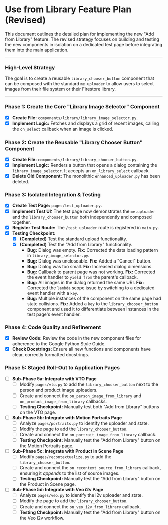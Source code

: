 # Use from Library Feature Plan (Revised)

This document outlines the detailed plan for implementing the new "Add from Library" feature. The revised strategy focuses on building and testing the new components in isolation on a dedicated test page before integrating them into the main application.

---

### High-Level Strategy

The goal is to create a reusable `library_chooser_button` component that can be composed with the standard `me.uploader` to allow users to select images from their file system or their Firestore library.

---

### Phase 1: Create the Core "Library Image Selector" Component

- [x] **Create File:** `components/library/library_image_selector.py`.
- [x] **Implement Logic:** Fetches and displays a grid of recent images, calling the `on_select` callback when an image is clicked.

### Phase 2: Create the Reusable "Library Chooser Button" Component

- [x] **Create File:** `components/library/library_chooser_button.py`.
- [x] **Implement Logic:** Renders a button that opens a dialog containing the `library_image_selector`. It accepts an `on_library_select` callback.
- [x] **Delete Old Component:** The monolithic `enhanced_uploader.py` has been deleted.

### Phase 3: Isolated Integration & Testing

- [x] **Create Test Page:** `pages/test_uploader.py`.
- [x] **Implement Test UI:** The test page now demonstrates the `me.uploader` and the `library_chooser_button` both independently and composed together.
- [x] **Register Test Route:** The `/test_uploader` route is registered in `main.py`.
- [x] **Testing Checkpoint:**
    - [x] **(Completed)** Test the standard upload functionality.
    - [x] **(Completed)** Test the "Add from Library" functionality.
        - **Bug:** Dialog was empty. **Fix:** Corrected the data loading pattern in `library_image_selector.py`.
        - **Bug:** Dialog was uncloseable. **Fix:** Added a "Cancel" button.
        - **Bug:** Dialog was too small. **Fix:** Increased dialog dimensions.
        - **Bug:** Callback to parent page was not working. **Fix:** Corrected the event handler to `yield from` the parent's callback.
        - **Bug:** All images in the dialog returned the same URI. **Fix:** Corrected the `lambda` scope issue by switching to a dedicated event handler with a `key`.
        - **Bug:** Multiple instances of the component on the same page had state collisions. **Fix:** Added a `key` to the `library_chooser_button` component and used it to differentiate between instances in the test page's event handler.

### Phase 4: Code Quality and Refinement

- [x] **Review Code:** Review the code in the new component files for adherence to the Google Python Style Guide.
- [x] **Check Docstrings:** Ensure all new functions and components have clear, correctly formatted docstrings.

### Phase 5: Staged Roll-Out to Application Pages

- [ ] **Sub-Phase 5a: Integrate with VTO Page**
    - [ ] Modify `pages/vto.py` to add the `library_chooser_button` next to the person and product image uploaders.
    - [ ] Create and connect the `on_person_image_from_library` and `on_product_image_from_library` callbacks.
    - [ ] **Testing Checkpoint:** Manually test both "Add from Library" buttons on the VTO page.
- [ ] **Sub-Phase 5b: Integrate with Motion Portraits Page**
    - [ ] Analyze `pages/portraits.py` to identify the uploader and state.
    - [ ] Modify the page to add the `library_chooser_button`.
    - [ ] Create and connect the `on_portrait_image_from_library` callback.
    - [ ] **Testing Checkpoint:** Manually test the "Add from Library" button on the Motion Portraits page.
- [ ] **Sub-Phase 5c: Integrate with Product in Scene Page**
    - [ ] Modify `pages/recontextualize.py` to add the `library_chooser_button`.
    - [ ] Create and connect the `on_recontext_source_from_library` callback, ensuring it *appends* to the list of source images.
    - [ ] **Testing Checkpoint:** Manually test the "Add from Library" button on the Product in Scene page.
- [ ] **Sub-Phase 5d: Integrate with Veo i2v Page**
    - [ ] Analyze `pages/veo.py` to identify the i2v uploader and state.
    - [ ] Modify the page to add the `library_chooser_button`.
    - [ ] Create and connect the `on_veo_i2v_from_library` callback.
    - [ ] **Testing Checkpoint:** Manually test the "Add from Library" button on the Veo i2v workflow.
